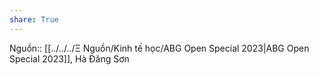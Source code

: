 ```yaml
---
share: True
---
```

Nguồn:: [[../../../Ξ Nguồn/Kinh tế học/ABG Open Special 2023|ABG Open Special 2023]], Hà Đăng Sơn
